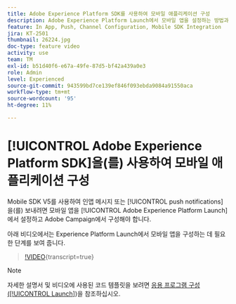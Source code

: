 ```yaml
---
title: Adobe Experience Platform SDK를 사용하여 모바일 애플리케이션 구성
description: Adobe Experience Platform Launch에서 모바일 앱을 설정하는 방법과 Adobe Campaign에서 모바일 앱을 구성하는 방법에 대해 알아봅니다.
feature: In App, Push, Channel Configuration, Mobile SDK Integration
jira: KT-2501
thumbnail: 26224.jpg
doc-type: feature video
activity: use
team: TM
exl-id: b51d40f6-e67a-49fe-87d5-bf42a439a0e3
role: Admin
level: Experienced
source-git-commit: 943599bd7ce139ef846f093ebda9084a91550aca
workflow-type: tm+mt
source-wordcount: '95'
ht-degree: 11%

---
```



# [!UICONTROL Adobe Experience Platform SDK]을(를) 사용하여 모바일 애플리케이션 구성

Mobile SDK V5를 사용하여 인앱 메시지 또는 [!UICONTROL push notifications]을(를) 보내려면 모바일 앱을 [!UICONTROL Adobe Experience Platform Launch]에서 설정하고 Adobe Campaign에서 구성해야 합니다.

아래 비디오에서는 Experience Platform Launch에서 모바일 앱을 구성하는 데 필요한 단계를 보여 줍니다.

>[!VIDEO](https://video.tv.adobe.com/v/26224?learn=on){transcript=true}

>[!NOTE]
>
>자세한 설명서 및 비디오에 사용된 코드 템플릿을 보려면 [응용 프로그램 구성([!UICONTROL Launch]](https://experienceleague.adobe.com/docs/campaign-standard/using/administrating/configuring-channels/configuring-a-mobile-application.html?lang=en))을 참조하십시오.
